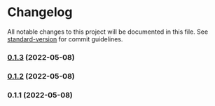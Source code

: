 # Changelog

All notable changes to this project will be documented in this file. See [standard-version](https://github.com/conventional-changelog/standard-version) for commit guidelines.

### [0.1.3](https://github.com/ekrata/svelte-common/compare/v0.1.2...v0.1.3) (2022-05-08)

### [0.1.2](https://github.com/ekrata/svelte-common/compare/v0.1.1...v0.1.2) (2022-05-08)

### 0.1.1 (2022-05-08)
